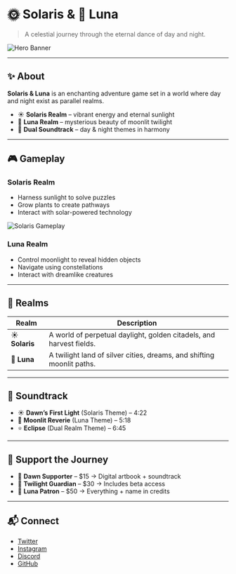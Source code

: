 # 🌞 Solaris & 🌙 Luna

> A celestial journey through the eternal dance of day and night.

![Hero Banner](http://static.photos/nature/1200x630/42)

---

## ✨ About

**Solaris & Luna** is an enchanting adventure game set in a world where day and night exist as parallel realms.  

- ☀️ **Solaris Realm** – vibrant energy and eternal sunlight  
- 🌙 **Luna Realm** – mysterious beauty of moonlit twilight  
- 🎵 **Dual Soundtrack** – day & night themes in harmony  

---

## 🎮 Gameplay

### Solaris Realm
- Harness sunlight to solve puzzles  
- Grow plants to create pathways  
- Interact with solar-powered technology  

![Solaris Gameplay](http://static.photos/technology/1200x630/7)

### Luna Realm
- Control moonlight to reveal hidden objects  
- Navigate using constellations  
- Interact with dreamlike creatures  

---

## 🌌 Realms

| Realm         | Description |
|---------------|-------------|
| ☀️ **Solaris** | A world of perpetual daylight, golden citadels, and harvest fields. |
| 🌙 **Luna**    | A twilight land of silver cities, dreams, and shifting moonlit paths. |

---

## 🎵 Soundtrack

- ☀️ **Dawn’s First Light** (Solaris Theme) – 4:22  
- 🌙 **Moonlit Reverie** (Luna Theme) – 5:18  
- ⭐ **Eclipse** (Dual Realm Theme) – 6:45  

---

## 💖 Support the Journey

- 🌅 **Dawn Supporter** – $15 → Digital artbook + soundtrack  
- 🌌 **Twilight Guardian** – $30 → Includes beta access  
- 🌙 **Luna Patron** – $50 → Everything + name in credits  

---

## 📬 Connect

- [Twitter](https://twitter.com)  
- [Instagram](https://instagram.com)  
- [Discord](https://discord.gg/yourlink)  
- [GitHub](https://github.com/yourrepo)  
